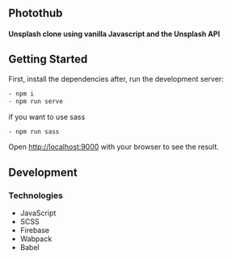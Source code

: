## Photothub

#### Unsplash clone using vanilla Javascript and the Unsplash API

## Getting Started

First, install the dependencies after, run the development server:

```bash
- npm i
- npm run serve
```

if you want to use sass

```bash
- npm run sass
```

Open [http://localhost:9000](http://localhost:9000) with your browser to see the result.

## Development

### Technologies

- JavaScript
- SCSS
- Firebase
- Wabpack
- Babel
